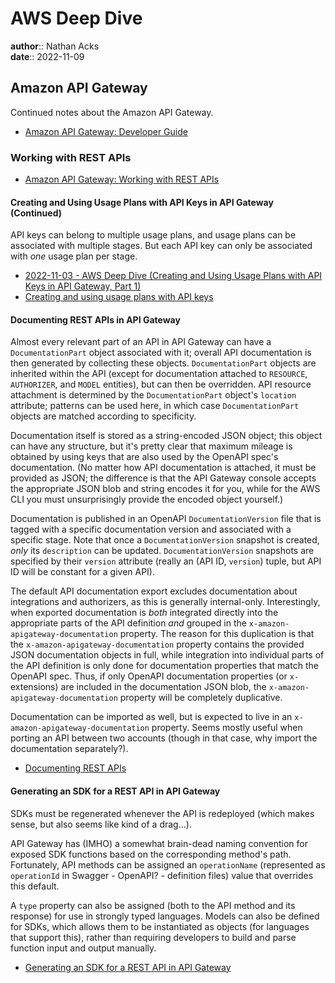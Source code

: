 # AWS Deep Dive

**author**:: Nathan Acks  
**date**:: 2022-11-09

## Amazon API Gateway

Continued notes about the Amazon API Gateway.

* [Amazon API Gateway: Developer Guide](https://docs.aws.amazon.com/apigateway/latest/developerguide/welcome.html)

### Working with REST APIs

* [Amazon API Gateway: Working with REST APIs](https://docs.aws.amazon.com/apigateway/latest/developerguide/apigateway-rest-api.html)

#### Creating and Using Usage Plans with API Keys in API Gateway (Continued)

API keys can belong to multiple usage plans, and usage plans can be associated with multiple stages. But each API key can only be associated with *one* usage plan per stage.

* [2022-11-03 - AWS Deep Dive (Creating and Using Usage Plans with API Keys in API Gateway, Part 1)](2022-11-03-aws-deep-dive.md)
* [Creating and using usage plans with API keys](https://docs.aws.amazon.com/apigateway/latest/developerguide/api-gateway-api-usage-plans.html)

#### Documenting REST APIs in API Gateway

Almost every relevant part of an API in API Gateway can have a `DocumentationPart` object associated with it; overall API documentation is then generated by collecting these objects. `DocumentationPart` objects are inherited within the API (except for documentation attached to `RESOURCE`, `AUTHORIZER`, and `MODEL` entities), but can then be overridden. API resource attachment is determined by the `DocumentationPart` object's `location` attribute; patterns can be used here, in which case `DocumentationPart` objects are matched according to specificity.

Documentation itself is stored as a string-encoded JSON object; this object can have any structure, but it's pretty clear that maximum mileage is obtained by using keys that are also used by the OpenAPI spec's documentation. (No matter how API documentation is attached, it must be provided as JSON; the difference is that the API Gateway console accepts the appropriate JSON blob and string encodes it for you, while for the AWS CLI you must unsurprisingly provide the encoded object yourself.)

Documentation is published in an OpenAPI `DocumentationVersion` file that is tagged with a specific documentation version and associated with a specific stage. Note that once a `DocumentationVersion` snapshot is created, *only* its `description` can be updated. `DocumentationVersion` snapshots are specified by their `version` attribute (really an (API ID, `version`) tuple, but API ID will be constant for a given API).

The default API documentation export excludes documentation about integrations and authorizers, as this is generally internal-only. Interestingly, when exported documentation is *both* integrated directly into the appropriate parts of the API definition *and* grouped in the `x-amazon-apigateway-documentation` property. The reason for this duplication is that the `x-amazon-apigateway-documentation` property contains the provided JSON documentation objects in full, while integration into individual parts of the API definition is only done for documentation properties that match the OpenAPI spec. Thus, if only OpenAPI documentation properties (or `x-` extensions) are included in the documentation JSON blob, the `x-amazon-apigateway-documentation` property will be completely duplicative.

Documentation can be imported as well, but is expected to live in an `x-amazon-apigateway-documentation` property. Seems mostly useful when porting an API between two accounts (though in that case, why import the documentation separately?).

* [Documenting REST APIs](https://docs.aws.amazon.com/apigateway/latest/developerguide/api-gateway-documenting-api.html)

#### Generating an SDK for a REST API in API Gateway

SDKs must be regenerated whenever the API is redeployed (which makes sense, but also seems like kind of a drag…).

API Gateway has (IMHO) a somewhat brain-dead naming convention for exposed SDK functions based on the corresponding method's path. Fortunately, API methods can be assigned an `operationName` (represented as `operationId` in Swagger - OpenAPI? - definition files) value that overrides this default.

A `type` property can also be assigned (both to the API method and its response) for use in strongly typed languages. Models can also be defined for SDKs, which allows them to be instantiated as objects (for languages that support this), rather than requiring developers to build and parse function input and output manually.

* [Generating an SDK for a REST API in API Gateway](https://docs.aws.amazon.com/apigateway/latest/developerguide/how-to-generate-sdk.html)
